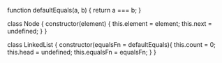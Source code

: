 
function defaultEquals(a, b) {
    return a === b;
}

class Node {
    constructor(element) {
        this.element = element;
        this.next = undefined;
    }
}

class LinkedList {
    constructor(equalsFn = defaultEquals){
        this.count = 0;
        this.head = undefined;
        this.equalsFn = equalsFn;
    }
}
